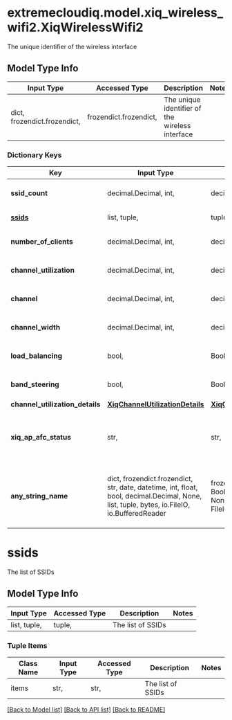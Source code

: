 # extremecloudiq.model.xiq_wireless_wifi2.XiqWirelessWifi2

The unique identifier of the wireless interface

## Model Type Info
Input Type | Accessed Type | Description | Notes
------------ | ------------- | ------------- | -------------
dict, frozendict.frozendict,  | frozendict.frozendict,  | The unique identifier of the wireless interface | 

### Dictionary Keys
Key | Input Type | Accessed Type | Description | Notes
------------ | ------------- | ------------- | ------------- | -------------
**ssid_count** | decimal.Decimal, int,  | decimal.Decimal,  | The count of SSIDs | [optional] value must be a 32 bit integer
**[ssids](#ssids)** | list, tuple,  | tuple,  | The list of SSIDs | [optional] 
**number_of_clients** | decimal.Decimal, int,  | decimal.Decimal,  | The total number of clients | [optional] value must be a 64 bit integer
**channel_utilization** | decimal.Decimal, int,  | decimal.Decimal,  | The value for channel utilization | [optional] value must be a 32 bit integer
**channel** | decimal.Decimal, int,  | decimal.Decimal,  | The value for channel | [optional] value must be a 32 bit integer
**channel_width** | decimal.Decimal, int,  | decimal.Decimal,  | The value for channel width | [optional] value must be a 32 bit integer
**load_balancing** | bool,  | BoolClass,  | The value for load balancing | [optional] 
**band_steering** | bool,  | BoolClass,  | The value for band steering | [optional] 
**channel_utilization_details** | [**XiqChannelUtilizationDetails**](XiqChannelUtilizationDetails.md) | [**XiqChannelUtilizationDetails**](XiqChannelUtilizationDetails.md) |  | [optional] 
**xiq_ap_afc_status** | str,  | str,  | The value for afc status | [optional] must be one of ["PENDING", "GRACE_PERIOD", "AVAILABLE", "NA", ] 
**any_string_name** | dict, frozendict.frozendict, str, date, datetime, int, float, bool, decimal.Decimal, None, list, tuple, bytes, io.FileIO, io.BufferedReader | frozendict.frozendict, str, BoolClass, decimal.Decimal, NoneClass, tuple, bytes, FileIO | any string name can be used but the value must be the correct type | [optional]

# ssids

The list of SSIDs

## Model Type Info
Input Type | Accessed Type | Description | Notes
------------ | ------------- | ------------- | -------------
list, tuple,  | tuple,  | The list of SSIDs | 

### Tuple Items
Class Name | Input Type | Accessed Type | Description | Notes
------------- | ------------- | ------------- | ------------- | -------------
items | str,  | str,  | The list of SSIDs | 

[[Back to Model list]](../../README.md#documentation-for-models) [[Back to API list]](../../README.md#documentation-for-api-endpoints) [[Back to README]](../../README.md)

